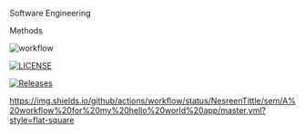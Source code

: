 Software Engineering

Methods

![workflow](https://github.com/NesreenTittle/sem/passing/workflows/main.yml/badge.svg)

[![LICENSE](https://img.shields.io/github/license/<NesreenTittle>/sem.svg?style=flat-square)](https://github.com/<NesreenTittle>/sem/blob/master/LICENSE)

[![Releases](https://img.shields.io/github/release/<NesreenTittle>/sem/all.svg?style=flat-square)](https://github.com/<NesreenTittle>/sem/releases)

https://img.shields.io/github/actions/workflow/status/NesreenTittle/sem/A%20workflow%20for%20my%20hello%20world%20app/master.yml?style=flat-square
